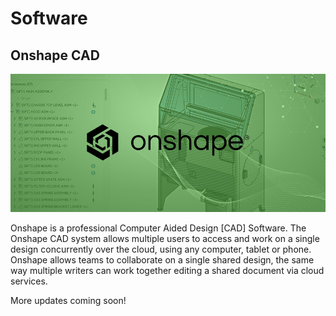 

# Software



## Onshape CAD

![onshape.jpg](images/onshape.jpg) 
<br/>

Onshape is a professional Computer Aided Design [CAD] Software. The Onshape CAD system allows multiple users to access and work on a single design concurrently over the cloud, using any computer, tablet or phone. Onshape allows teams to collaborate on a single shared design, the same way multiple writers can work together editing a shared document via cloud services.


More updates coming soon!<br/>


